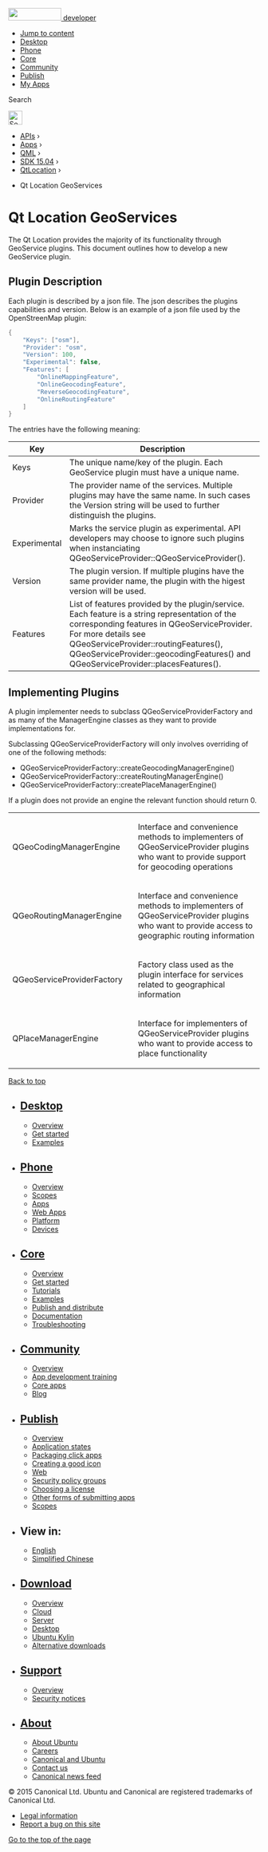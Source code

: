 <a href="https://developer.ubuntu.com/" class="logo-ubuntu"><img src="https://developer.ubuntu.com/assets/sites/ubuntu/latest/u/img/logos/logo-ubuntu-orange.svg" width="106" height="25" /> <span>developer</span></a>

-   [Jump to content](index.html#main-content)
-   [Desktop](https://developer.ubuntu.com/en/desktop/)
-   [Phone](https://developer.ubuntu.com/en/phone/)
-   [Core](https://developer.ubuntu.com/core)
-   [Community](https://developer.ubuntu.com/en/community/)
-   [Publish](https://developer.ubuntu.com/en/publish/)
-   [My Apps](https://myapps.developer.ubuntu.com/)

Search

<img src="https://developer.ubuntu.com/assets/sites/ubuntu/latest/u/img/search-white.svg" alt="Search" height="28" />

-   [APIs](../../../../index.html) ›
-   [Apps](../../../index.html) ›
-   [QML](../../index.html) ›
-   <a href="../index.html" class="sub-nav-item">SDK 15.04</a> ›
-   <a href="../QtLocation/index.html" class="sub-nav-item">QtLocation</a> ›

<!-- -->

-   Qt Location GeoServices

Qt Location GeoServices
=======================

<span class="subtitle"></span>
<span id="details"></span>
The Qt Location provides the majority of its functionality through GeoService plugins. This document outlines how to develop a new GeoService plugin.

<span id="plugin-description"></span>
Plugin Description
------------------

Each plugin is described by a json file. The json describes the plugins capabilities and version. Below is an example of a json file used by the OpenStreenMap plugin:

``` cpp
{
    "Keys": ["osm"],
    "Provider": "osm",
    "Version": 100,
    "Experimental": false,
    "Features": [
        "OnlineMappingFeature",
        "OnlineGeocodingFeature",
        "ReverseGeocodingFeature",
        "OnlineRoutingFeature"
    ]
}
```

The entries have the following meaning:

| Key          | Description                                                                                                                                                                                                                                                                                     |
|--------------|-------------------------------------------------------------------------------------------------------------------------------------------------------------------------------------------------------------------------------------------------------------------------------------------------|
| Keys         | The unique name/key of the plugin. Each GeoService plugin must have a unique name.                                                                                                                                                                                                              |
| Provider     | The provider name of the services. Multiple plugins may have the same name. In such cases the Version string will be used to further distinguish the plugins.                                                                                                                                   |
| Experimental | Marks the service plugin as experimental. API developers may choose to ignore such plugins when instanciating QGeoServiceProvider::QGeoServiceProvider().                                                                                                                                       |
| Version      | The plugin version. If multiple plugins have the same provider name, the plugin with the higest version will be used.                                                                                                                                                                           |
| Features     | List of features provided by the plugin/service. Each feature is a string representation of the corresponding features in QGeoServiceProvider. For more details see QGeoServiceProvider::routingFeatures(), QGeoServiceProvider::geocodingFeatures() and QGeoServiceProvider::placesFeatures(). |

<span id="implementing-plugins"></span>
Implementing Plugins
--------------------

A plugin implementer needs to subclass QGeoServiceProviderFactory and as many of the ManagerEngine classes as they want to provide implementations for.

Subclassing QGeoServiceProviderFactory will only involves overriding of one of the following methods:

-   QGeoServiceProviderFactory::createGeocodingManagerEngine()
-   QGeoServiceProviderFactory::createRoutingManagerEngine()
-   QGeoServiceProviderFactory::createPlaceManagerEngine()

If a plugin does not provide an engine the relevant function should return 0.

<table>
<colgroup>
<col width="50%" />
<col width="50%" />
</colgroup>
<tbody>
<tr class="odd">
<td><p>QGeoCodingManagerEngine</p></td>
<td><p>Interface and convenience methods to implementers of QGeoServiceProvider plugins who want to provide support for geocoding operations</p></td>
</tr>
<tr class="even">
<td><p>QGeoRoutingManagerEngine</p></td>
<td><p>Interface and convenience methods to implementers of QGeoServiceProvider plugins who want to provide access to geographic routing information</p></td>
</tr>
<tr class="odd">
<td><p>QGeoServiceProviderFactory</p></td>
<td><p>Factory class used as the plugin interface for services related to geographical information</p></td>
</tr>
<tr class="even">
<td><p>QPlaceManagerEngine</p></td>
<td><p>Interface for implementers of QGeoServiceProvider plugins who want to provide access to place functionality</p></td>
</tr>
</tbody>
</table>

[Back to top](index.html#)

-   [Desktop](https://developer.ubuntu.com/en/desktop/)
    ---------------------------------------------------

    -   [Overview](https://developer.ubuntu.com/en/desktop/)
    -   [Get started](http://snapcraft.io/?utm_source=developer.ubuntu.com&utm_medium=devportal&utm_term=snaps%20snapcraft%20desktop&utm_content=menu&utm_campaign=duc_snappers)
    -   [Examples](https://github.com/ubuntu/snappy-playpen)

-   [Phone](https://developer.ubuntu.com/en/phone/)
    -----------------------------------------------

    -   [Overview](https://developer.ubuntu.com/en/phone/)
    -   [Scopes](https://developer.ubuntu.com/en/phone/scopes/)
    -   [Apps](https://developer.ubuntu.com/en/phone/apps/)
    -   [Web Apps](https://developer.ubuntu.com/en/phone/web/)
    -   [Platform](https://developer.ubuntu.com/en/phone/platform/)
    -   [Devices](https://developer.ubuntu.com/en/phone/devices/)

-   [Core](https://developer.ubuntu.com/core)
    -----------------------------------------

    -   [Overview](https://developer.ubuntu.com/core)
    -   [Get started](https://developer.ubuntu.com/core/get-started)
    -   [Tutorials](https://developer.ubuntu.com/core/tutorials)
    -   [Examples](https://developer.ubuntu.com/core/examples)
    -   [Publish and distribute](https://developer.ubuntu.com/core/publish-and-distribute)
    -   [Documentation](https://developer.ubuntu.com/core/documentation)
    -   [Troubleshooting](https://developer.ubuntu.com/core/troubleshooting)

-   [Community](https://developer.ubuntu.com/en/community/)
    -------------------------------------------------------

    -   [Overview](https://developer.ubuntu.com/en/community/)
    -   [App development training](https://developer.ubuntu.com/en/community/training/)
    -   [Core apps](https://developer.ubuntu.com/en/community/core-apps/)
    -   [Blog](https://developer.ubuntu.com/en/community/blog/)

-   [Publish](https://developer.ubuntu.com/en/publish/)
    ---------------------------------------------------

    -   [Overview](https://developer.ubuntu.com/en/publish/)
    -   [Application states](https://developer.ubuntu.com/en/publish/application-states/)
    -   [Packaging click apps](https://developer.ubuntu.com/en/publish/packaging-click-apps/)
    -   [Creating a good icon](https://developer.ubuntu.com/en/publish/creating-a-good-icon/)
    -   [Web](https://developer.ubuntu.com/en/publish/web/)
    -   [Security policy groups](https://developer.ubuntu.com/en/publish/security-policy-groups/)
    -   [Choosing a license](https://developer.ubuntu.com/en/publish/choosing-a-license/)
    -   [Other forms of submitting apps](https://developer.ubuntu.com/en/publish/other-forms-of-submitting-apps/)
    -   [Scopes](https://developer.ubuntu.com/en/publish/scopes/)

-   View in:
    --------

    -   [English](index.html "Change to language: English")
    -   [Simplified Chinese](index.html "Change to language: Simplified Chinese")

-   [Download](http://ubuntu.com/download/)
    ---------------------------------------

    -   [Overview](http://ubuntu.com/download)
    -   [Cloud](http://ubuntu.com/download/cloud)
    -   [Server](http://ubuntu.com/download/server)
    -   [Desktop](http://ubuntu.com/download/desktop)
    -   [Ubuntu Kylin](http://ubuntu.com/download/ubuntu-kylin)
    -   [Alternative downloads](http://ubuntu.com/download/alternative-downloads)

-   [Support](http://ubuntu.com/support/)
    -------------------------------------

    -   [Overview](http://ubuntu.com/support)
    -   [Security notices](http://www.ubuntu.com/usn/)

-   [About](http://ubuntu.com/about/)
    ---------------------------------

    -   [About Ubuntu](http://ubuntu.com/about/about-ubuntu)
    -   [Careers](http://www.canonical.com/careers)
    -   [Canonical and Ubuntu](http://ubuntu.com/about/canonical-and-ubuntu)
    -   [Contact us](http://ubuntu.com/about/contact-us)
    -   [Canonical news feed](http://insights.ubuntu.com/feed/)

© 2015 Canonical Ltd. Ubuntu and Canonical are registered trademarks of Canonical Ltd.

-   [Legal information](http://www.ubuntu.com/legal)
-   [Report a bug on this site](https://bugs.launchpad.net/developer-ubuntu-com/)

<span class="accessibility-aid">[Go to the top of the page](index.html#)</span>
